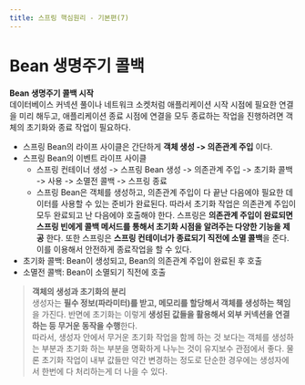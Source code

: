 ```yaml
---
title: 스프링 핵심원리 - 기본편(7)
---
```


# Bean 생명주기 콜백
**Bean  생명주기 콜백 시작**   
데이터베이스 커넥션 풀이나 네트워크 소켓처럼 애플리케이션 시작 시점에 필요한 연결을 미리 해두고, 애플리케이션 종료 시점에 연결을 모두 종료하는 작업을 진행하려면 객체의 초기화와 종료 작업이 필요하다.   
- 스프링 Bean의 라이프 사이클은 간단하게 **객체 생성 -> 의존관계 주입** 이다.
- 스프링 Bean의 이벤트 라이프 사이클
	- 스프링 컨테이너 생성 -> 스프링 Bean 생성 -> 의존관계 주입 -> 초기화 콜백 -> 사용 -> 소멸전 콜백 -> 스프링 종료
	- 스프링 Bean은 객체를 생성하고, 의존관계 주입이 다 끝난 다음에야 필요한 데이터를 사용할 수 있는 준비가 완료된다. 따라서 초기화 작업은 의존관계 주입이 모두 완료되고 난 다음에야 호출해야 한다.    스프링은 **의존관계 주입이 완료되면 스프링 빈에게 콜백 메서드를 통해서 초기화 시점을 알려주는 다양한 기능을 제공** 한다. 또한 스프링은 **스프링 컨테이너가 종료되기 직전에 소멸 콜백**을 준다. 이를 이용해서 안전하게 종료작업을 할 수 있다.
- 초기화 콜백: Bean이 생성되고, Bean의 의존관계 주입이 완료된 후 호출
- 소멸전 콜백: Bean이 소멸되기 직전에 호출

>**객체의 생성과 초기화의 분리**   
>생성자는 **필수 정보(파라미터)를 받고, 메모리를 할당해서 객체를 생성하는 책임**을 가진다. 반면에 초기화는 이렇게 **생성된 값들을 활용해서 외부 커넥션을 연결하는 등 무거운 동작을 수행**한다.    
>따라서, 생성자 안에서 무거운 초기화 작업을 함께 하는 것 보다는 객체를 생성하는 부분과 초기화 하는 부분을 명확하게 나누는 것이 유지보수 관점에서 좋다. 물론 초기화 작업이 내부 값들만 약간 변경하는 정도로 단순한 경우에는 생성자에서 한번에 다 처리하는게 더 나을 수 있다.
